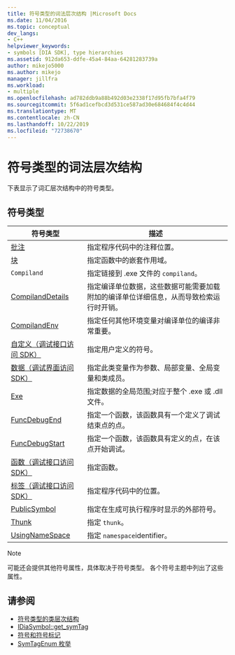 ```yaml
---
title: 符号类型的词法层次结构 |Microsoft Docs
ms.date: 11/04/2016
ms.topic: conceptual
dev_langs:
- C++
helpviewer_keywords:
- symbols [DIA SDK], type hierarchies
ms.assetid: 912da653-ddfe-45a4-84aa-64281283739a
author: mikejo5000
ms.author: mikejo
manager: jillfra
ms.workload:
- multiple
ms.openlocfilehash: ad782ddb9a88b492d03e2338f17d95fb7bfa4f79
ms.sourcegitcommit: 5f6ad1cefbcd3d531ce587ad30e684684f4c4d44
ms.translationtype: MT
ms.contentlocale: zh-CN
ms.lasthandoff: 10/22/2019
ms.locfileid: "72738670"
---
```

# <a name="lexical-hierarchy-of-symbol-types"></a>符号类型的词法层次结构
下表显示了词汇层次结构中的符号类型。

## <a name="symbol-types"></a>符号类型

|符号类型|描述|
|-----------------|-----------------|
|[批注](../../debugger/debug-interface-access/annotation.md)|指定程序代码中的注释位置。|
|[块](../../debugger/debug-interface-access/block.md)|指定函数中的嵌套作用域。|
|`Compiland`|指定链接到 .exe 文件的 `compiland`。|
|[CompilandDetails](../../debugger/debug-interface-access/compilanddetails.md)|指定编译单位数据，这些数据可能需要加载附加的编译单位详细信息，从而导致检索运行时开销。|
|[CompilandEnv](../../debugger/debug-interface-access/compilandenv.md)|指定任何其他环境变量对编译单位的编译非常重要。|
|[自定义（调试接口访问 SDK）](../../debugger/debug-interface-access/custom-debug-interface-access-sdk.md)|指定用户定义的符号。|
|[数据（调试界面访问 SDK）](../../debugger/debug-interface-access/data-debug-interface-access-sdk.md)|指定此类变量作为参数、局部变量、全局变量和类成员。|
|[Exe](../../debugger/debug-interface-access/exe.md)|指定数据的全局范围;对应于整个 .exe 或 .dll 文件。|
|[FuncDebugEnd](../../debugger/debug-interface-access/funcdebugend.md)|指定一个函数，该函数具有一个定义了调试结束点的点。|
|[FuncDebugStart](../../debugger/debug-interface-access/funcdebugstart.md)|指定一个函数，该函数具有定义的点，在该点开始调试。|
|[函数（调试接口访问 SDK）](../../debugger/debug-interface-access/function-debug-interface-access-sdk.md)|指定函数。|
|[标签（调试接口访问 SDK）](../../debugger/debug-interface-access/label-debug-interface-access-sdk.md)|指定程序代码中的位置。|
|[PublicSymbol](../../debugger/debug-interface-access/publicsymbol.md)|指定在生成可执行程序时显示的外部符号。|
|[Thunk](../../debugger/debug-interface-access/thunk.md)|指定 `thunk`。|
|[UsingNameSpace](../../debugger/debug-interface-access/usingnamespace.md)|指定 `namespace`identifier。|

> [!NOTE]
> 可能还会提供其他符号属性，具体取决于符号类型。 各个符号主题中列出了这些属性。

## <a name="see-also"></a>请参阅
- [符号类型的类层次结构](../../debugger/debug-interface-access/class-hierarchy-of-symbol-types.md)
- [IDiaSymbol::get_symTag](../../debugger/debug-interface-access/idiasymbol-get-symtag.md)
- [符号和符号标记](../../debugger/debug-interface-access/symbols-and-symbol-tags.md)
- [SymTagEnum 枚举](../../debugger/debug-interface-access/symtagenum.md)